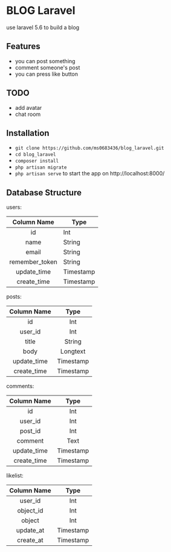 # BLOG Laravel
use laravel 5.6 to build a blog

## Features
- you can post something
- comment someone's post
- you can press like button

## TODO
- add avatar
- chat room

## Installation
- `git clone https://github.com/ms0683436/blog_laravel.git`
- `cd blog_laravel`
- `composer install`
- `php artisan migrate`
- `php artisan serve` to start the app on http://localhost:8000/

## Database Structure

users:

|   Column Name  	|   Type      	|
|:--------------:	|-----------	|
|       id       	|    Int    	|
|      name      	|   String  	|
|      email     	|   String  	|
| remember_token 	|   String    	|
|   update_time  	| Timestamp 	|
|   create_time  	| Timestamp 	|

posts:

| Column Name 	|    Type   	|
|:-----------:	|:---------:	|
|      id     	|    Int    	|
|   user_id   	|    Int    	|
|    title    	|   String  	|
|     body    	|  Longtext 	|
| update_time 	| Timestamp 	|
| create_time 	| Timestamp 	|

comments:

| Column Name 	|    Type   	|
|:-----------:	|:---------:	|
|      id     	|    Int    	|
|   user_id   	|    Int    	|
|   post_id   	|    Int    	|
|   comment   	|    Text   	|
| update_time 	| Timestamp 	|
| create_time 	| Timestamp 	|

likelist:

| Column Name |    Type   |
|:-----------:|:---------:|
|   user_id   |    Int    |
|  object_id  |    Int    |
|    object   |    Int    |
|  update_at  | Timestamp |
|  create_at  | Timestamp |